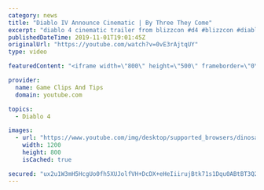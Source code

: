 ```yaml
---
category: news
title: "Diablo IV Announce Cinematic | By Three They Come"
excerpt: "diablo 4 cinematic trailer from blizzcon #d4 #blizzcon #diablo."
publishedDateTime: 2019-11-01T19:01:45Z
originalUrl: "https://youtube.com/watch?v=0vE3rAjtqUY"
type: video

featuredContent: "<iframe width=\"800\" height=\"500\" frameborder=\"0\" src=\"https://www.youtube.com/embed/0vE3rAjtqUY\" allow=\"accelerometer; autoplay; encrypted-media; gyroscope; picture-in-picture\" allowfullscreen></iframe>"

provider:
  name: Game Clips And Tips
  domain: youtube.com

topics:
  - Diablo 4

images:
  - url: "https://www.youtube.com/img/desktop/supported_browsers/dinosaur.png"
    width: 1200
    height: 800
    isCached: true

secured: "ux2u1W3mH5HcgUo0fh5XUJolfVH+DcDX+eHeIiirujBtk71s1Dqu0ABtBT3Q2Z4R3UhTvqzTmc2ldeediubwpMRqaIpNtpJO8RAhUE4HoD0vD7JjGn7twiISzXXE5oaHK6JnzLZyUIPK7krZFaEjN0/vgzzhw2UQ46r6P+KSVkVqRXRvIDNt6sKYYTuOf0HYkr4pkcedb4TEaLWh3pho0YJ6a2zExzKWoBoz1+M70Z0JvTY8nPtnTflulmmwvXZ+L9d62m9+GfA7HadV4cDMKPUhXhF+JTVKzw4pqWhk1y3pkGunxSpLRLJZWYUgzrh8nLn2O/Kx1028eyOpbpnHq6uL4H2aW2uzMP+N4eKs0pSGMx+6twS3Czj30bKEv3E2LqZ3A5xTlGRtlVOYTCGesQ==;jyGzqoeIcmS5r1rCup1c0g=="
---
```


